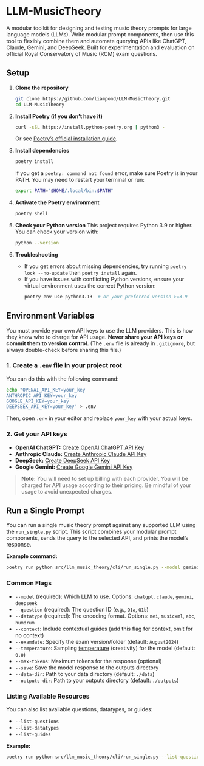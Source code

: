 # LLM-MusicTheory

A modular toolkit for designing and testing music theory prompts for large language models (LLMs). Write modular prompt components, then use this tool to flexibly combine them and automate querying APIs like ChatGPT, Claude, Gemini, and DeepSeek. Built for experimentation and evaluation on official Royal Conservatory of Music (RCM) exam questions.

## Setup
1. **Clone the repository**
   ```bash
   git clone https://github.com/liampond/LLM-MusicTheory.git
   cd LLM-MusicTheory
   ```

2. **Install Poetry (if you don’t have it)**
   ```bash
   curl -sSL https://install.python-poetry.org | python3 -
   ```
   Or see [Poetry’s official installation guide](https://python-poetry.org/docs/#installation).

3. **Install dependencies**
   ```bash
   poetry install
   ```
   If you get a `poetry: command not found` error, make sure Poetry is in your PATH. You may need to restart your terminal or run:
   ```bash
   export PATH="$HOME/.local/bin:$PATH"
   ```

5. **Activate the Poetry environment**
   ```bash
   poetry shell
   ```

6. **Check your Python version**
   This project requires Python 3.9 or higher. You can check your version with:
   ```bash
   python --version
   ```

7. **Troubleshooting**
   - If you get errors about missing dependencies, try running `poetry lock --no-update` then `poetry install` again.
   - If you have issues with conflicting Python versions, ensure your virtual environment uses the correct Python version:
     ```bash
     poetry env use python3.13  # or your preferred version >=3.9
     ```

## Environment Variables

You must provide your own API keys to use the LLM providers. This is how they know who to charge for API usage. **Never share your API keys or commit them to version control.** (The `.env` file is already in `.gitignore`, but always double-check before sharing this file.)

### 1. Create a `.env` file in your project root

You can do this with the following command:
```bash
echo "OPENAI_API_KEY=your_key
ANTHROPIC_API_KEY=your_key
GOOGLE_API_KEY=your_key
DEEPSEEK_API_KEY=your_key" > .env
```
Then, open `.env` in your editor and replace `your_key` with your actual keys.

### 2. Get your API keys

- **OpenAI ChatGPT:** [Create OpenAI ChatGPT API Key](https://platform.openai.com/api-keys)
- **Anthropic Claude:** [Create Anthropic Claude API Key](https://console.anthropic.com/account/keys)
- **DeepSeek:** [Create DeepSeek API Key](https://platform.deepseek.com/api_keys)
- **Google Gemini:** [Create Google Gemini API Key](https://ai.google.dev/gemini-api/docs/api-key)


> **Note:** You will need to set up billing with each provider. You will be charged for API usage according to their pricing. Be mindful of your usage to avoid unexpected charges.

## Run a Single Prompt

You can run a single music theory prompt against any supported LLM using the `run_single.py` script. This script combines your modular prompt components, sends the query to the selected API, and prints the model’s response.

**Example command:**
```bash
poetry run python src/llm_music_theory/cli/run_single.py --model gemini --question Q1b --datatype mei --context
```

### Common Flags

- `--model` (required): Which LLM to use. Options: `chatgpt`, `claude`, `gemini`, `deepseek`
- `--question` (required): The question ID (e.g., `Q1a`, `Q1b`)
- `--datatype` (required): The encoding format. Options: `mei`, `musicxml`, `abc`, `humdrum`
- `--context`: Include contextual guides (add this flag for context, omit for no context)
- `--examdate`: Specify the exam version/folder (default: `August2024`)
- `--temperature`: Sampling [temperature](https://learnprompting.org/docs/intermediate/configuration_hyperparameters?srsltid=AfmBOoo66sF4m6TbQQHn8HGvoJvoLwaoUITh6xeb2jbSHLC3LzBOcI0Z) (creativity) for the model (default: `0.0`)
- `--max-tokens`: Maximum tokens for the response (optional)
- `--save`: Save the model response to the outputs directory
- `--data-dir`: Path to your data directory (default: `./data`)
- `--outputs-dir`: Path to your outputs directory (default: `./outputs`)

### Listing Available Resources

You can also list available questions, datatypes, or guides:
- `--list-questions`
- `--list-datatypes`
- `--list-guides`

**Example:**
```bash
poetry run python src/llm_music_theory/cli/run_single.py --list-questions
```
